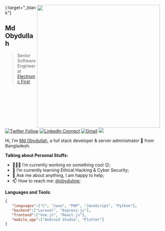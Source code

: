 [<img align="right" width="400" src="https://github-readme-stats.vercel.app/api?username=mdobydullah&show_icons=true"/>](https://obydul.me){:target="_blank"}

## Md Obydullah

> Senior Software Engineer at [Electronic First](https://www.electronicfirst.com)

[![Twitter Follow](https://img.shields.io/badge/dynamic/json.svg?color=14171A&labelColor=37474f&logo=twitter&logoColor=4fc3f7&label=&query=%24[0].followers_count&url=https%3A%2F%2Fcdn.syndication.twimg.com%2Fwidgets%2Ffollowbutton%2Finfo.json%3Fscreen_names%3Dobydulme&suffix=%20Followers)](https://twitter.com/obydulme)
[![LinkedIn Connect](https://img.shields.io/badge/%20-Connect-black?color=14171A&labelColor=212121&logo=linkedin&logoColor=ffffff)](https://www.linkedin.com/in/mdobydullah/)
[![Gmail](https://img.shields.io/badge/%20-Send%20Mail-black?color=14171A&labelColor=ef5350&logo=gmail&logoColor=ffffff)](mailto:hi@obydul.me?subject=From%20GitHub&body=Hi,%20there.%20Found%20you%20from%20GitHub.)
![](https://visitor-badge.glitch.me/badge?page_id=mdobydullah.mdobydullah)

Hi, I'm [Md Obydullah](https://obydul.me), a full stack developer & server administrator 🚀 from Bangladesh.

**Talking about Personal Stuffs:**

- 👨🏽‍💻 I’m currently working on something cool :wink:;
- 🌱 I’m currently learning Ethical Hacking & Cyber Security; 
- 💬 Ask me about anything, I am happy to help;
- 📫 How to reach me: [@obydulme](https://twitter.com/obydulme);

**Languages and Tools:**  
```json
{
   "languages":["C", "Java", "PHP", "JavaScript", "Python"],
   "backend":["Laravel", "Express.js"],
   "frontend":["Vue.js", "React.js"],
   "mobile_app":["Android Studio", "Flutter"]
}
```
